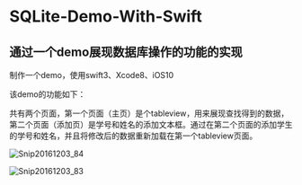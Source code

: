 # SQLite-Demo-With-Swift

## 通过一个demo展现数据库操作的功能的实现

制作一个demo，使用swift3、Xcode8、iOS10

该demo的功能如下：

共有两个页面，第一个页面（主页）是个tableview，用来展现查找得到的数据，第二个页面（添加页）是学号和姓名的添加文本框。通过在第二个页面的添加学生的学号和姓名，并且将修改后的数据重新加载在第一个tableview页面。

 ![Snip20161203_84](https://github.com/liuchuo/SQLite-Demo-With-Swift/blob/master/Snip20161203_83.png)

  ![Snip20161203_83](https://github.com/liuchuo/SQLite-Demo-With-Swift/blob/master/Snip20161203_83.png)
